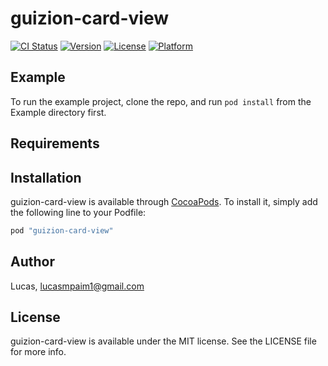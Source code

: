 # guizion-card-view

[![CI Status](http://img.shields.io/travis/Lucas/guizion-card-view.svg?style=flat)](https://travis-ci.org/Lucas/guizion-card-view)
[![Version](https://img.shields.io/cocoapods/v/guizion-card-view.svg?style=flat)](http://cocoapods.org/pods/guizion-card-view)
[![License](https://img.shields.io/cocoapods/l/guizion-card-view.svg?style=flat)](http://cocoapods.org/pods/guizion-card-view)
[![Platform](https://img.shields.io/cocoapods/p/guizion-card-view.svg?style=flat)](http://cocoapods.org/pods/guizion-card-view)

## Example

To run the example project, clone the repo, and run `pod install` from the Example directory first.

## Requirements

## Installation

guizion-card-view is available through [CocoaPods](http://cocoapods.org). To install
it, simply add the following line to your Podfile:

```ruby
pod "guizion-card-view"
```

## Author

Lucas, lucasmpaim1@gmail.com

## License

guizion-card-view is available under the MIT license. See the LICENSE file for more info.
